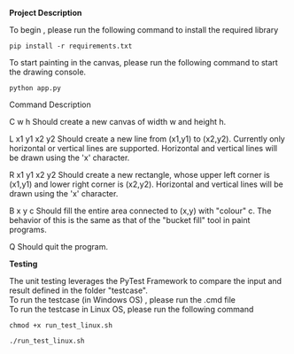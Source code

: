 __Project Description__

To begin , please run the following command to install the required library
<br>

```pip install -r requirements.txt```
<br>

To start painting in the canvas, please run the following command to start the drawing console.

```python app.py```

Command 		Description


C w h           Should create a new canvas of width w and height h.

L x1 y1 x2 y2   Should create a new line from (x1,y1) to (x2,y2). Currently only
                horizontal or vertical lines are supported. Horizontal and vertical lines
                will be drawn using the 'x' character.
                
R x1 y1 x2 y2   Should create a new rectangle, whose upper left corner is (x1,y1) and
                lower right corner is (x2,y2). Horizontal and vertical lines will be drawn
                using the 'x' character.
                
B x y c         Should fill the entire area connected to (x,y) with "colour" c. The
                behavior of this is the same as that of the "bucket fill" tool in paint
                programs.
                
Q               Should quit the program.



__Testing__

The unit testing leverages the PyTest Framework to compare the input and result defined in the folder "testcase".
<br>
To run the testcase (in Windows OS) , please run the .cmd file 
<br>
To run the testcase in Linux OS, please run the following command

```
chmod +x run_test_linux.sh

./run_test_linux.sh
```